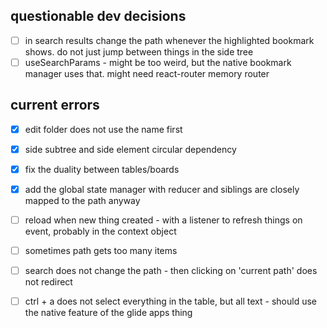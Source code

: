 ## questionable dev decisions
- [ ] in search results change the path whenever the highlighted bookmark shows. do not just jump between things in the side tree
- [ ] useSearchParams - might be too weird, but the native bookmark manager uses that. might need react-router memory router

## current errors
- [x] edit folder does not use the name first
- [x] side subtree and side element circular dependency
- [x] fix the duality between tables/boards

- [x] add the global state manager with reducer and siblings are closely mapped to the path anyway
- [ ] reload when new thing created - with a listener to refresh things on event, probably in the context object

- [ ] sometimes path gets too many items
- [ ] search does not change the path - then clicking on 'current path' does not redirect
- [ ] ctrl + a does not select everything in the table, but all text - should use the native feature of the glide apps thing
